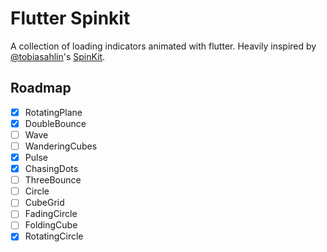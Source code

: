 # Flutter Spinkit

A collection of loading indicators animated with flutter. Heavily inspired by [@tobiasahlin](https://github.com/tobiasahlin)'s [SpinKit](https://github.com/tobiasahlin/SpinKit).

## Roadmap

- [x] RotatingPlane
- [x] DoubleBounce
- [ ] Wave
- [ ] WanderingCubes
- [x] Pulse
- [x] ChasingDots
- [ ] ThreeBounce
- [ ] Circle
- [ ] CubeGrid
- [ ] FadingCircle
- [ ] FoldingCube
- [x] RotatingCircle
